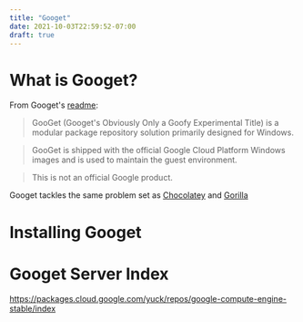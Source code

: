 ```yaml
---
title: "Googet"
date: 2021-10-03T22:59:52-07:00
draft: true
---
```


# What is Googet?

From Googet's [readme](https://github.com/google/googet/blob/master/README.md#googet):

> GooGet (Googet's Obviously Only a Goofy Experimental Title) is a modular package repository solution primarily designed for Windows.

> GooGet is shipped with the official Google Cloud Platform Windows images and is used to maintain the guest environment.

> This is not an official Google product.

Googet tackles the same problem set as [Chocolatey](https://chocolatey.org/) and [Gorilla](https://github.com/1dustindavis/gorilla)

# Installing Googet

# Googet Server Index

https://packages.cloud.google.com/yuck/repos/google-compute-engine-stable/index
